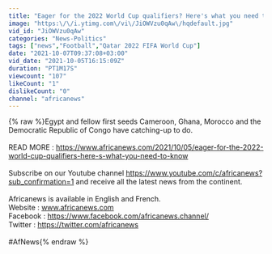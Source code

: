 ```yaml
---
title: "Eager for the 2022 World Cup qualifiers? Here's what you need to know"
image: "https:\/\/i.ytimg.com\/vi\/JiOWVzu0qAw\/hqdefault.jpg"
vid_id: "JiOWVzu0qAw"
categories: "News-Politics"
tags: ["news","Football","Qatar 2022 FIFA World Cup"]
date: "2021-10-07T09:37:08+03:00"
vid_date: "2021-10-05T16:15:09Z"
duration: "PT1M17S"
viewcount: "107"
likeCount: "1"
dislikeCount: "0"
channel: "africanews"
---
```

{% raw %}Egypt and fellow first seeds Cameroon, Ghana, Morocco and the Democratic Republic of Congo have catching-up to do.<br /><br />READ MORE : <a rel="nofollow" target="blank" href="https://www.africanews.com/2021/10/05/eager-for-the-2022-world-cup-qualifiers-here-s-what-you-need-to-know">https://www.africanews.com/2021/10/05/eager-for-the-2022-world-cup-qualifiers-here-s-what-you-need-to-know</a><br /><br />Subscribe on our Youtube channel <a rel="nofollow" target="blank" href="https://www.youtube.com/c/africanews?sub_confirmation=1">https://www.youtube.com/c/africanews?sub_confirmation=1</a> and receive all the latest news from the continent.<br /><br />Africanews is available in English and French.<br />Website : www.africanews.com<br />Facebook : <a rel="nofollow" target="blank" href="https://www.facebook.com/africanews.channel/">https://www.facebook.com/africanews.channel/</a><br />Twitter : <a rel="nofollow" target="blank" href="https://twitter.com/africanews">https://twitter.com/africanews</a><br /><br />#AfNews{% endraw %}
